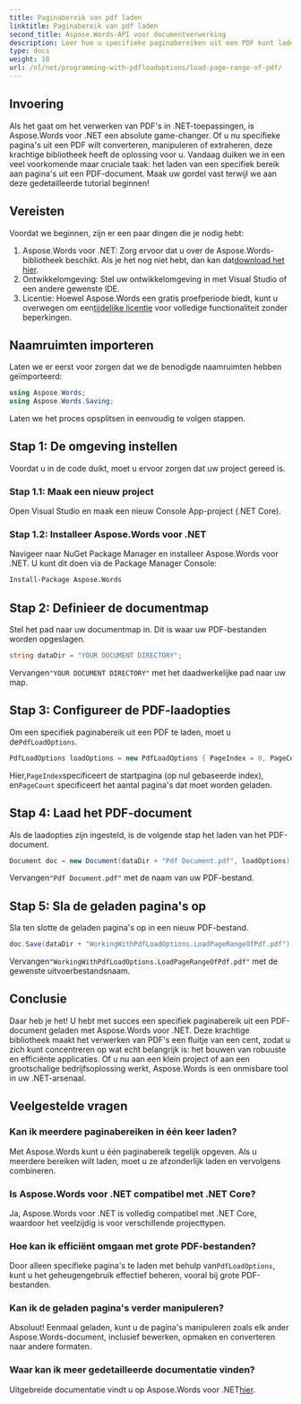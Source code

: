 ```yaml
---
title: Paginabereik van pdf laden
linktitle: Paginabereik van pdf laden
second_title: Aspose.Words-API voor documentverwerking
description: Leer hoe u specifieke paginabereiken uit een PDF kunt laden met Aspose.Words voor .NET in deze uitgebreide, stapsgewijze zelfstudie. Perfect voor .NET-ontwikkelaars.
type: docs
weight: 10
url: /nl/net/programming-with-pdfloadoptions/load-page-range-of-pdf/
---
```

## Invoering

Als het gaat om het verwerken van PDF's in .NET-toepassingen, is Aspose.Words voor .NET een absolute game-changer. Of u nu specifieke pagina's uit een PDF wilt converteren, manipuleren of extraheren, deze krachtige bibliotheek heeft de oplossing voor u. Vandaag duiken we in een veel voorkomende maar cruciale taak: het laden van een specifiek bereik aan pagina's uit een PDF-document. Maak uw gordel vast terwijl we aan deze gedetailleerde tutorial beginnen!

## Vereisten

Voordat we beginnen, zijn er een paar dingen die je nodig hebt:

1. Aspose.Words voor .NET: Zorg ervoor dat u over de Aspose.Words-bibliotheek beschikt. Als je het nog niet hebt, dan kan dat[download het hier](https://releases.aspose.com/words/net/).
2. Ontwikkelomgeving: Stel uw ontwikkelomgeving in met Visual Studio of een andere gewenste IDE.
3.  Licentie: Hoewel Aspose.Words een gratis proefperiode biedt, kunt u overwegen om een[tijdelijke licentie](https://purchase.aspose.com/temporary-license/) voor volledige functionaliteit zonder beperkingen.

## Naamruimten importeren

Laten we er eerst voor zorgen dat we de benodigde naamruimten hebben geïmporteerd:

```csharp
using Aspose.Words;
using Aspose.Words.Saving;
```

Laten we het proces opsplitsen in eenvoudig te volgen stappen. 

## Stap 1: De omgeving instellen

Voordat u in de code duikt, moet u ervoor zorgen dat uw project gereed is.

### Stap 1.1: Maak een nieuw project
Open Visual Studio en maak een nieuw Console App-project (.NET Core).

### Stap 1.2: Installeer Aspose.Words voor .NET
Navigeer naar NuGet Package Manager en installeer Aspose.Words voor .NET. U kunt dit doen via de Package Manager Console:

```sh
Install-Package Aspose.Words
```

## Stap 2: Definieer de documentmap

Stel het pad naar uw documentmap in. Dit is waar uw PDF-bestanden worden opgeslagen.

```csharp
string dataDir = "YOUR DOCUMENT DIRECTORY";
```

 Vervangen`"YOUR DOCUMENT DIRECTORY"` met het daadwerkelijke pad naar uw map.

## Stap 3: Configureer de PDF-laadopties

 Om een specifiek paginabereik uit een PDF te laden, moet u de`PdfLoadOptions`.

```csharp
PdfLoadOptions loadOptions = new PdfLoadOptions { PageIndex = 0, PageCount = 1 };
```

 Hier,`PageIndex`specificeert de startpagina (op nul gebaseerde index), en`PageCount` specificeert het aantal pagina's dat moet worden geladen.

## Stap 4: Laad het PDF-document

Als de laadopties zijn ingesteld, is de volgende stap het laden van het PDF-document.

```csharp
Document doc = new Document(dataDir + "Pdf Document.pdf", loadOptions);
```

 Vervangen`"Pdf Document.pdf"` met de naam van uw PDF-bestand.

## Stap 5: Sla de geladen pagina's op

Sla ten slotte de geladen pagina's op in een nieuw PDF-bestand.

```csharp
doc.Save(dataDir + "WorkingWithPdfLoadOptions.LoadPageRangeOfPdf.pdf");
```

 Vervangen`"WorkingWithPdfLoadOptions.LoadPageRangeOfPdf.pdf"` met de gewenste uitvoerbestandsnaam.

## Conclusie

Daar heb je het! U hebt met succes een specifiek paginabereik uit een PDF-document geladen met Aspose.Words voor .NET. Deze krachtige bibliotheek maakt het verwerken van PDF's een fluitje van een cent, zodat u zich kunt concentreren op wat echt belangrijk is: het bouwen van robuuste en efficiënte applicaties. Of u nu aan een klein project of aan een grootschalige bedrijfsoplossing werkt, Aspose.Words is een onmisbare tool in uw .NET-arsenaal.

## Veelgestelde vragen

### Kan ik meerdere paginabereiken in één keer laden?
Met Aspose.Words kunt u één paginabereik tegelijk opgeven. Als u meerdere bereiken wilt laden, moet u ze afzonderlijk laden en vervolgens combineren.

### Is Aspose.Words voor .NET compatibel met .NET Core?
Ja, Aspose.Words voor .NET is volledig compatibel met .NET Core, waardoor het veelzijdig is voor verschillende projecttypen.

### Hoe kan ik efficiënt omgaan met grote PDF-bestanden?
 Door alleen specifieke pagina's te laden met behulp van`PdfLoadOptions`, kunt u het geheugengebruik effectief beheren, vooral bij grote PDF-bestanden.

### Kan ik de geladen pagina's verder manipuleren?
Absoluut! Eenmaal geladen, kunt u de pagina's manipuleren zoals elk ander Aspose.Words-document, inclusief bewerken, opmaken en converteren naar andere formaten.

### Waar kan ik meer gedetailleerde documentatie vinden?
 Uitgebreide documentatie vindt u op Aspose.Words voor .NET[hier](https://reference.aspose.com/words/net/).


